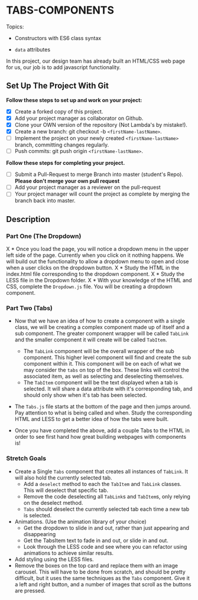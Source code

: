 # TABS-COMPONENTS

Topics:

* Constructors with ES6 class syntax

* `data` attributes

In this project, our design team has already built an HTML/CSS web page for us, our job is to add javascript functionality.

## Set Up The Project With Git

**Follow these steps to set up and work on your project:**

* [X] Create a forked copy of this project.
* [X] Add your project manager as collaborator on Github.
* [X] Clone your OWN version of the repository (Not Lambda's by mistake!).
* [X] Create a new branch: git checkout -b `<firstName-lastName>`.
* [ ] Implement the project on your newly created `<firstName-lastName>` branch, committing changes regularly.
* [ ] Push commits: git push origin `<firstName-lastName>`.

**Follow these steps for completing your project.**

* [ ] Submit a Pull-Request to merge <firstName-lastName> Branch into master (student's  Repo). **Please don't merge your own pull request**
* [ ] Add your project manager as a reviewer on the pull-request
* [ ] Your project manager will count the project as complete by merging the branch back into master.

## Description

### Part One (The Dropdown)

X * Once you load the page, you will notice a dropdown menu in the upper left side of the page. Currently when you click on it nothing happens. We will build out the functionality to allow a dropdown menu to open and close when a user clicks on the dropdown button.
 X * Study the HTML in the index.html file corresponding to the dropdown component.
 X * Study the LESS file in the Dropdown folder. 
 X * With your knowledge of the HTML and CSS, complete the `Dropdown.js` file. You will be creating a dropdown component.

### Part Two (Tabs)

* Now that we have an idea of how to create a component with a single class, we will be creating a complex component made up of itself and a sub component. The greater component wrapper will be called `TabLink` and the smaller component it will create will be called `TabItem`.
  * The `TabLink` component will be the overall wrapper of the sub component. This higher level component will find and create the sub component within it. This component will be on each of what we may consider the `tabs` on top of the box. These links will control the associated item, as well as selecting and deselecting themselves.
  * The `TabItem` component will be the text displayed when a tab is selected. It will share a data attribute with it's corresponding tab, and should only show when it's tab has been selected.

* The `Tabs.js` file starts at the bottom of the page and then jumps around. Pay attention to what is being called and when. Study the corresponding HTML and LESS to get a better idea of how the tabs were built.

* Once you have completed the above, add a couple Tabs to the HTML in order to see first hand how great building webpages with components is!

### Stretch Goals

* Create a Single `Tabs` component that creates all instances of `TabLink`. It will also hold the currently selected tab. 
  * Add a `deselect` method to each the `TabItem` and `TabLink` classes. This will deselect that specific tab.
  * Remove the code deselecting all `TabLink`s and `TabItem`s, only relying on the deselect method.
  * `Tabs` should deselect the currently selected tab each time a new tab is selected.
* Animations. (Use the animation library of your choice)
  * Get the dropdown to slide in and out, rather than just appearing and disappearing
  * Get the TabsItem text to fade in and out, or slide in and out.
  * Look through the LESS code and see where you can refactor using animations to achieve similar results.
* Add styling using the LESS files.
* Remove the boxes on the top card and replace them with an image carousel. This will have to be done from scratch, and should be pretty difficult, but it uses the same techniques as the `Tabs` component. Give it a left and right button, and a number of images that scroll as the buttons are pressed.
